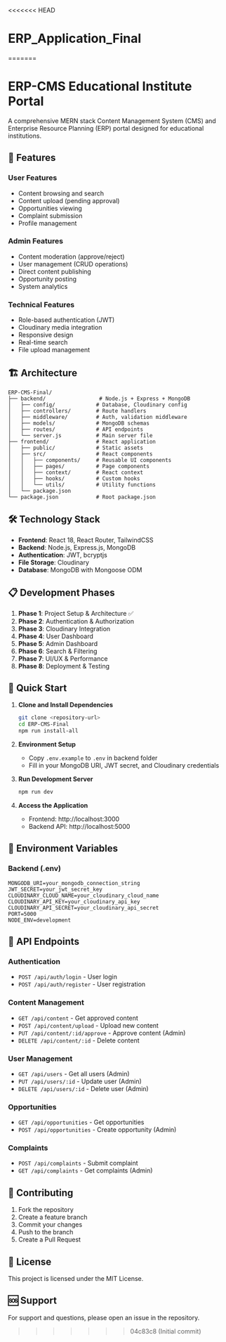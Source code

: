 <<<<<<< HEAD
# ERP_Application_Final
=======
# ERP-CMS Educational Institute Portal

A comprehensive MERN stack Content Management System (CMS) and Enterprise Resource Planning (ERP) portal designed for educational institutions.

## 🚀 Features

### User Features
- Content browsing and search
- Content upload (pending approval)
- Opportunities viewing
- Complaint submission
- Profile management

### Admin Features
- Content moderation (approve/reject)
- User management (CRUD operations)
- Direct content publishing
- Opportunity posting
- System analytics

### Technical Features
- Role-based authentication (JWT)
- Cloudinary media integration
- Responsive design
- Real-time search
- File upload management

## 🏗️ Architecture

```
ERP-CMS-Final/
├── backend/                 # Node.js + Express + MongoDB
│   ├── config/             # Database, Cloudinary config
│   ├── controllers/        # Route handlers
│   ├── middleware/         # Auth, validation middleware
│   ├── models/             # MongoDB schemas
│   ├── routes/             # API endpoints
│   └── server.js           # Main server file
├── frontend/               # React application
│   ├── public/             # Static assets
│   ├── src/                # React components
│   │   ├── components/     # Reusable UI components
│   │   ├── pages/          # Page components
│   │   ├── context/        # React context
│   │   ├── hooks/          # Custom hooks
│   │   └── utils/          # Utility functions
│   └── package.json
└── package.json            # Root package.json
```

## 🛠️ Technology Stack

- **Frontend**: React 18, React Router, TailwindCSS
- **Backend**: Node.js, Express.js, MongoDB
- **Authentication**: JWT, bcryptjs
- **File Storage**: Cloudinary
- **Database**: MongoDB with Mongoose ODM

## 📋 Development Phases

1. **Phase 1**: Project Setup & Architecture ✅
2. **Phase 2**: Authentication & Authorization
3. **Phase 3**: Cloudinary Integration
4. **Phase 4**: User Dashboard
5. **Phase 5**: Admin Dashboard
6. **Phase 6**: Search & Filtering
7. **Phase 7**: UI/UX & Performance
8. **Phase 8**: Deployment & Testing

## 🚀 Quick Start

1. **Clone and Install Dependencies**
   ```bash
   git clone <repository-url>
   cd ERP-CMS-Final
   npm run install-all
   ```

2. **Environment Setup**
   - Copy `.env.example` to `.env` in backend folder
   - Fill in your MongoDB URI, JWT secret, and Cloudinary credentials

3. **Run Development Server**
   ```bash
   npm run dev
   ```

4. **Access the Application**
   - Frontend: http://localhost:3000
   - Backend API: http://localhost:5000

## 🔧 Environment Variables

### Backend (.env)
```
MONGODB_URI=your_mongodb_connection_string
JWT_SECRET=your_jwt_secret_key
CLOUDINARY_CLOUD_NAME=your_cloudinary_cloud_name
CLOUDINARY_API_KEY=your_cloudinary_api_key
CLOUDINARY_API_SECRET=your_cloudinary_api_secret
PORT=5000
NODE_ENV=development
```

## 📱 API Endpoints

### Authentication
- `POST /api/auth/login` - User login
- `POST /api/auth/register` - User registration

### Content Management
- `GET /api/content` - Get approved content
- `POST /api/content/upload` - Upload new content
- `PUT /api/content/:id/approve` - Approve content (Admin)
- `DELETE /api/content/:id` - Delete content

### User Management
- `GET /api/users` - Get all users (Admin)
- `PUT /api/users/:id` - Update user (Admin)
- `DELETE /api/users/:id` - Delete user (Admin)

### Opportunities
- `GET /api/opportunities` - Get opportunities
- `POST /api/opportunities` - Create opportunity (Admin)

### Complaints
- `POST /api/complaints` - Submit complaint
- `GET /api/complaints` - Get complaints (Admin)

## 🤝 Contributing

1. Fork the repository
2. Create a feature branch
3. Commit your changes
4. Push to the branch
5. Create a Pull Request

## 📄 License

This project is licensed under the MIT License.

## 🆘 Support

For support and questions, please open an issue in the repository.
>>>>>>> 04c83c8 (Initial commit)
